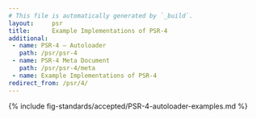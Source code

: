 ```yaml
---
# This file is automatically generated by `_build`.
layout:     psr
title:      Example Implementations of PSR-4
additional:
 - name: PSR-4 — Autoloader
   path: /psr/psr-4
 - name: PSR-4 Meta Document
   path: /psr/psr-4/meta
 - name: Example Implementations of PSR-4
redirect_from: /psr/4/
---
```

{% include fig-standards/accepted/PSR-4-autoloader-examples.md %}
